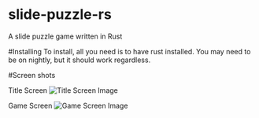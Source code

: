 # slide-puzzle-rs
A slide puzzle game written in Rust


#Installing
To install, all you need is to have rust installed.
You may need to be on nightly, but it should work
regardless.

#Screen shots

Title Screen
![Title Screen Image](https://i.imgur.com/5bnkTyP.png)


Game Screen
![Game Screen Image](https://i.imgur.com/UMUVAhW.png)

